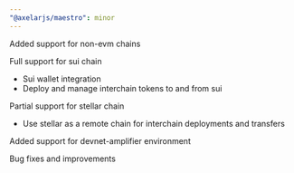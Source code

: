 ```yaml
---
"@axelarjs/maestro": minor
---
```


Added support for non-evm chains

Full support for sui chain

- Sui wallet integration
- Deploy and manage interchain tokens to and from sui

Partial support for stellar chain

- Use stellar as a remote chain for interchain deployments and transfers

Added support for devnet-amplifier environment

Bug fixes and improvements
